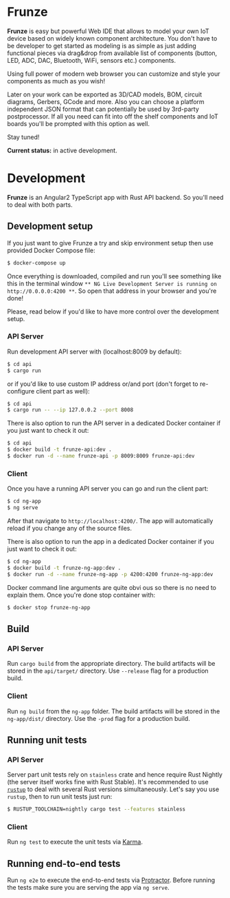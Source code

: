 # Frunze

__Frunze__ is easy but powerful Web IDE that allows to model your own IoT device based on widely known component architecture. You don't 
have to be developer to get started as modeling is as simple as just adding functional pieces via drag&drop from available list of 
components (button, LED, ADC, DAC, Bluetooth, WiFi, sensors etc.) components.

Using full power of modern web browser you can customize and style your components as much as you wish!

Later on your work can be exported as 3D/CAD models, BOM, circuit diagrams, Gerbers, GCode and more. Also you can choose a platform
independent JSON format that can potentially be used by 3rd-party postprocessor. If all you need can fit into off the shelf components and 
IoT boards you'll be prompted with this option as well.

Stay tuned!

__Current status:__ in active development.


# Development

__Frunze__ is an Angular2 TypeScript app with Rust API backend. So you'll need to deal with both parts.

## Development setup

If you just want to give Frunze a try and skip environment setup then use provided Docker Compose file:

```bash
$ docker-compose up
```

Once everything is downloaded, compiled and run you'll see something like this in the terminal window `** NG Live Development Server is running on http://0.0.0.0:4200 **`. 
So open that address in your browser and you're done!

Please, read below if you'd like to have more control over the development setup.


### API Server

Run development API server with (localhost:8009 by default):

```bash
$ cd api
$ cargo run
```

or if you'd like to use custom IP address or/and port (don't forget to re-configure client part as well):

```bash
$ cd api
$ cargo run -- --ip 127.0.0.2 --port 8008
```
There is also option to run the API server in a dedicated Docker container if you just want to check it out:

```bash
$ cd api
$ docker build -t frunze-api:dev .
$ docker run -d --name frunze-api -p 8009:8009 frunze-api:dev
```

### Client

Once you have a running API server you can go and run the client part:

```bash
$ cd ng-app
$ ng serve
```

After that navigate to `http://localhost:4200/`. The app will automatically reload if you change any of the source files.

There is also option to run the app in a dedicated Docker container if you just want to check it out:

```bash
$ cd ng-app
$ docker build -t frunze-ng-app:dev .
$ docker run -d --name frunze-ng-app -p 4200:4200 frunze-ng-app:dev
```

Docker command line arguments are quite obvi    ous so there is no need to explain them. Once you're done stop container with:

```bash
$ docker stop frunze-ng-app
```

## Build

### API Server

Run `cargo build` from the appropriate directory. The build artifacts will be stored in the `api/target/` directory. Use `--release` flag 
for a production build.

### Client
Run `ng build` from the `ng-app` folder. The build artifacts will be stored in the `ng-app/dist/` directory. Use the `-prod` flag for a 
production build.

## Running unit tests

### API Server

Server part unit tests rely on `stainless` crate and hence require Rust Nightly (the server itself works fine with Rust Stable). It's recommended
to use [`rustup`](https://rustup.rs) to deal with several Rust versions simultaneously. Let's say you use `rustup`, then to run unit tests
just run:

```bash
$ RUSTUP_TOOLCHAIN=nightly cargo test --features stainless
```

### Client

Run `ng test` to execute the unit tests via [Karma](https://karma-runner.github.io).

## Running end-to-end tests

Run `ng e2e` to execute the end-to-end tests via [Protractor](http://www.protractortest.org/).
Before running the tests make sure you are serving the app via `ng serve`.
